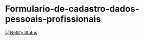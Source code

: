 # Formulario-de-cadastro-dados-pessoais-profissionais
[![Netlify Status](https://api.netlify.com/api/v1/badges/d4f6784f-a27f-483e-a180-ae55c0e81147/deploy-status)](https://app.netlify.com/sites/modest-lichterman-2fd008/deploys)
